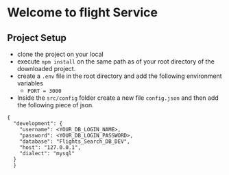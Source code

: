 # Welcome to flight Service

## Project Setup

- clone the project on your local
- execute `npm install` on the same path as of your root directory of the downloaded project.
- create a `.env` file in the root directory and add the following environment variables
    - `PORT = 3000`
- Inside the `src/config` folder create a new file `config.json` and then add the following piece of json.

```
{
  "development": {
    "username": <YOUR_DB_LOGIN_NAME>,
    "password": <YOUR_DB_LOGIN_PASSWORD>,
    "database": "Flights_Search_DB_DEV",
    "host": "127.0.0.1",
    "dialect": "mysql"
  }
  }

```



